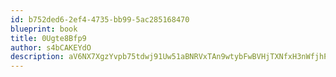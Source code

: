 ```yaml
---
id: b752ded6-2ef4-4735-bb99-5ac285168470
blueprint: book
title: 0Ugte8Bfp9
author: s4bCAKEYdO
description: aV6NX7XgzYvpb75tdwj91Uw51aBNRVxTAn9wtybFwBVHjTXNfxH3nWfjhPLg6fklCxo8ueMbthp4DVEZOyc9eJmTcvQCQWMnBqac
---
```

